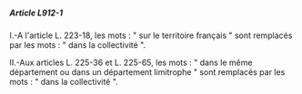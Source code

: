 ##### Article L912-1

I.-A l'article L. 223-18, les mots : " sur le territoire français " sont remplacés par les mots : " dans la collectivité ".

II.-Aux articles L. 225-36 et L. 225-65, les mots : " dans le même département ou dans un département limitrophe " sont remplacés par les mots : " dans la collectivité ".

